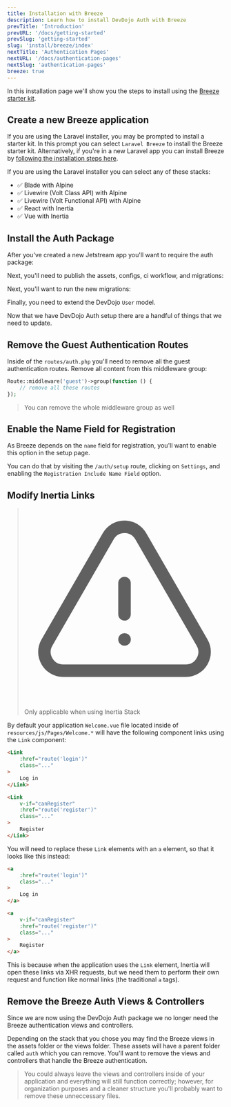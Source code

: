 ```yaml
---
title: Installation with Breeze
description: Learn how to install DevDojo Auth with Breeze
prevTitle: 'Introduction'
prevURL: '/docs/getting-started'
prevSlug: 'getting-started'
slug: 'install/breeze/index'
nextTitle: 'Authentication Pages'
nextURL: '/docs/authentication-pages'
nextSlug: 'authentication-pages'
breeze: true
---
```


In this installation page we'll show you the steps to install using the <a href="https://github.com/laravel/breeze" target="_blank">Breeze starter kit</a>.

## Create a new Breeze application

If you are using the Laravel installer, you may be prompted to install a starter kit. In this prompt you can select `Laravel Breeze` to install the Breeze starter kit. Alternatively, if you're in a new Laravel app you can install Breeze by [following the installation steps here](https://laravel.com/docs/11.x/starter-kits#laravel-breeze-installation). 

If you are using the Laravel installer you can select any of these stacks:

 - ✅ Blade with Alpine
 - ✅ Livewire (Volt Class API) with Alpine
 - ✅ Livewire (Volt Functional API) with Alpine
 - ✅ React with Inertia
 - ✅ Vue with Inertia

## Install the Auth Package

After you've created a new Jetstream app you'll want to require the auth package:

<include src="docs/install/code/composer-require.html"></include>

Next, you'll need to publish the assets, configs, ci workflow, and migrations:

<include src="docs/install/code/publish.html"></include>

Next, you'll want to run the new migrations:

<include src="docs/install/code/migrate.html"></include>

Finally, you need to extend the DevDojo `User` model.

<include src="docs/install/code/extend-model.html"></include>

Now that we have DevDojo Auth setup there are a handful of things that we need to update.

## Remove the Guest Authentication Routes

Inside of the `routes/auth.php` you'll need to remove all the guest authentication routes. Remove all content from this middleware group:

```php
Route::middleware('guest')->group(function () {
    // remove all these routes
});
```

> You can remove the whole middleware group as well

## Enable the Name Field for Registration

As Breeze depends on the `name` field for registration, you'll want to enable this option in the setup page.

You can do that by visiting the `/auth/setup` route, clicking on `Settings`, and enabling the `Registration Include Name Field` option.

## Modify Inertia Links

> <svg xmlns="http://www.w3.org/2000/svg" fill="none" viewBox="0 0 24 24" stroke-width="1.5" stroke="currentColor" class="inline size-6"><path stroke-linecap="round" stroke-linejoin="round" d="M12 9v3.75m-9.303 3.376c-.866 1.5.217 3.374 1.948 3.374h14.71c1.73 0 2.813-1.874 1.948-3.374L13.949 3.378c-.866-1.5-3.032-1.5-3.898 0L2.697 16.126ZM12 15.75h.007v.008H12v-.008Z" /></svg><span>Only applicable when using Inertia Stack</span>
  
By default your application `Welcome.vue` file located inside of `resources/js/Pages/Welcome.*` will have the following component links using the `Link` component:

```html
<Link
    :href="route('login')"
    class="..."
>
    Log in
</Link>

<Link
    v-if="canRegister"
    :href="route('register')"
    class="..."
>
    Register
</Link>
```

You will need to replace these `Link` elements with an `a` element, so that it looks like this instead:

```html
<a
    :href="route('login')"
    class="..."
>
    Log in
</a>

<a
    v-if="canRegister"
    :href="route('register')"
    class="..."
>
    Register
</a>
```

This is because when the application uses the `Link` element, Inertia will open these links via XHR requests, but we need them to perform their own request and function like normal links (the traditional `a` tags).

## Remove the Breeze Auth Views & Controllers

Since we are now using the DevDojo Auth package we no longer need the Breeze authentication views and controllers. 

Depending on the stack that you chose you may find the Breeze views in the assets folder or the views folder. These assets will have a parent folder called `auth` which you can remove. You'll want to remove the views and controllers that handle the Breeze authentication.

> You could always leave the views and controllers inside of your application and everything will still function correctly; however, for organization purposes and a cleaner structure you'll probably want to remove these unneccessary files.
